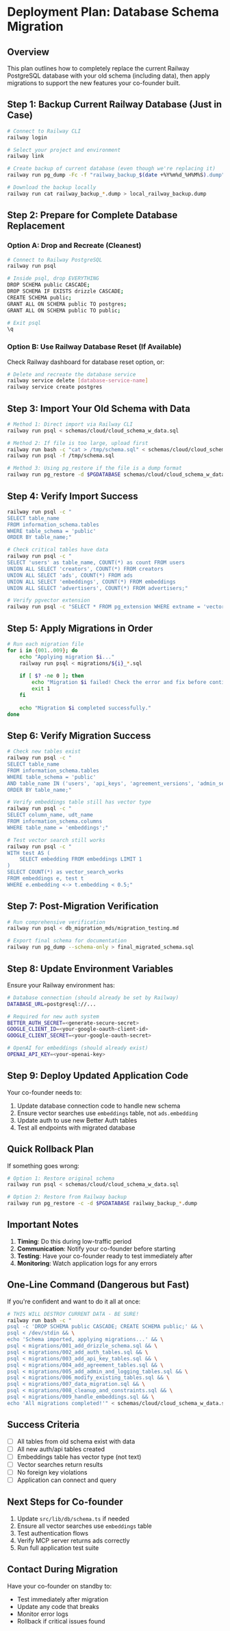 # Deployment Plan: Database Schema Migration

## Overview

This plan outlines how to completely replace the current Railway PostgreSQL database with your old schema (including data), then apply migrations to support the new features your co-founder built.

## Step 1: Backup Current Railway Database (Just in Case)

```bash
# Connect to Railway CLI
railway login

# Select your project and environment
railway link

# Create backup of current database (even though we're replacing it)
railway run pg_dump -Fc -f "railway_backup_$(date +%Y%m%d_%H%M%S).dump"

# Download the backup locally
railway run cat railway_backup_*.dump > local_railway_backup.dump
```

## Step 2: Prepare for Complete Database Replacement

### Option A: Drop and Recreate (Cleanest)

```bash
# Connect to Railway PostgreSQL
railway run psql

# Inside psql, drop EVERYTHING
DROP SCHEMA public CASCADE;
DROP SCHEMA IF EXISTS drizzle CASCADE;
CREATE SCHEMA public;
GRANT ALL ON SCHEMA public TO postgres;
GRANT ALL ON SCHEMA public TO public;

# Exit psql
\q
```

### Option B: Use Railway Database Reset (If Available)

Check Railway dashboard for database reset option, or:

```bash
# Delete and recreate the database service
railway service delete [database-service-name]
railway service create postgres
```

## Step 3: Import Your Old Schema with Data

```bash
# Method 1: Direct import via Railway CLI
railway run psql < schemas/cloud/cloud_schema_w_data.sql

# Method 2: If file is too large, upload first
railway run bash -c "cat > /tmp/schema.sql" < schemas/cloud/cloud_schema_w_data.sql
railway run psql -f /tmp/schema.sql

# Method 3: Using pg_restore if the file is a dump format
railway run pg_restore -d $PGDATABASE schemas/cloud/cloud_schema_w_data.sql
```

## Step 4: Verify Import Success

```bash
railway run psql -c "
SELECT table_name 
FROM information_schema.tables 
WHERE table_schema = 'public' 
ORDER BY table_name;"

# Check critical tables have data
railway run psql -c "
SELECT 'users' as table_name, COUNT(*) as count FROM users
UNION ALL SELECT 'creators', COUNT(*) FROM creators
UNION ALL SELECT 'ads', COUNT(*) FROM ads
UNION ALL SELECT 'embeddings', COUNT(*) FROM embeddings
UNION ALL SELECT 'advertisers', COUNT(*) FROM advertisers;"

# Verify pgvector extension
railway run psql -c "SELECT * FROM pg_extension WHERE extname = 'vector';"
```

## Step 5: Apply Migrations in Order

```bash
# Run each migration file
for i in {001..009}; do
    echo "Applying migration $i..."
    railway run psql < migrations/${i}_*.sql
    
    if [ $? -ne 0 ]; then
        echo "Migration $i failed! Check the error and fix before continuing."
        exit 1
    fi
    
    echo "Migration $i completed successfully."
done
```

## Step 6: Verify Migration Success

```bash
# Check new tables exist
railway run psql -c "
SELECT table_name 
FROM information_schema.tables 
WHERE table_schema = 'public' 
AND table_name IN ('users', 'api_keys', 'agreement_versions', 'admin_sessions')
ORDER BY table_name;"

# Verify embeddings table still has vector type
railway run psql -c "
SELECT column_name, udt_name 
FROM information_schema.columns 
WHERE table_name = 'embeddings';"

# Test vector search still works
railway run psql -c "
WITH test AS (
    SELECT embedding FROM embeddings LIMIT 1
)
SELECT COUNT(*) as vector_search_works
FROM embeddings e, test t
WHERE e.embedding <-> t.embedding < 0.5;"
```

## Step 7: Post-Migration Verification

```bash
# Run comprehensive verification
railway run psql < db_migration_mds/migration_testing.md

# Export final schema for documentation
railway run pg_dump --schema-only > final_migrated_schema.sql
```

## Step 8: Update Environment Variables

Ensure your Railway environment has:

```bash
# Database connection (should already be set by Railway)
DATABASE_URL=postgresql://...

# Required for new auth system
BETTER_AUTH_SECRET=<generate-secure-secret>
GOOGLE_CLIENT_ID=<your-google-oauth-client-id>
GOOGLE_CLIENT_SECRET=<your-google-oauth-secret>

# OpenAI for embeddings (should already exist)
OPENAI_API_KEY=<your-openai-key>
```

## Step 9: Deploy Updated Application Code

Your co-founder needs to:

1. Update database connection code to handle new schema
2. Ensure vector searches use `embeddings` table, not `ads.embedding`
3. Update auth to use new Better Auth tables
4. Test all endpoints with migrated database

## Quick Rollback Plan

If something goes wrong:

```bash
# Option 1: Restore original schema
railway run psql < schemas/cloud/cloud_schema_w_data.sql

# Option 2: Restore from Railway backup
railway run pg_restore -c -d $PGDATABASE railway_backup_*.dump
```

## Important Notes

1. **Timing**: Do this during low-traffic period
2. **Communication**: Notify your co-founder before starting
3. **Testing**: Have your co-founder ready to test immediately after
4. **Monitoring**: Watch application logs for any errors

## One-Line Command (Dangerous but Fast)

If you're confident and want to do it all at once:

```bash
# THIS WILL DESTROY CURRENT DATA - BE SURE!
railway run bash -c "
psql -c 'DROP SCHEMA public CASCADE; CREATE SCHEMA public;' && \
psql < /dev/stdin && \
echo 'Schema imported, applying migrations...' && \
psql < migrations/001_add_drizzle_schema.sql && \
psql < migrations/002_add_auth_tables.sql && \
psql < migrations/003_add_api_key_tables.sql && \
psql < migrations/004_add_agreement_tables.sql && \
psql < migrations/005_add_admin_and_logging_tables.sql && \
psql < migrations/006_modify_existing_tables.sql && \
psql < migrations/007_data_migration.sql && \
psql < migrations/008_cleanup_and_constraints.sql && \
psql < migrations/009_handle_embeddings.sql && \
echo 'All migrations completed!'" < schemas/cloud/cloud_schema_w_data.sql
```

## Success Criteria

- [ ] All tables from old schema exist with data
- [ ] All new auth/api tables created
- [ ] Embeddings table has vector type (not text)
- [ ] Vector searches return results
- [ ] No foreign key violations
- [ ] Application can connect and query

## Next Steps for Co-founder

1. Update `src/lib/db/schema.ts` if needed
2. Ensure all vector searches use `embeddings` table
3. Test authentication flows
4. Verify MCP server returns ads correctly
5. Run full application test suite

## Contact During Migration

Have your co-founder on standby to:
- Test immediately after migration
- Update any code that breaks
- Monitor error logs
- Rollback if critical issues found